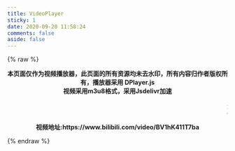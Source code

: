 ```yaml
---
title: VideoPlayer
sticky: 1
date: 2020-09-20 11:58:24
comments: false
aside: false
---
```

{% raw %}

<script>$(document).ready(function () {
    if(location.href.indexOf("#reloaded")==-1){
        location.href=location.href+"#reloaded";
        location.reload();
    }
    })</script>
<center><p><strong>本页面仅作为视频播放器，此页面的所有资源均未去水印，所有内容归作者版权所有，播放器采用 DPlayer.js</strong><br><strong>视频采用m3u8格式，采用Jsdelivr加速</strong></p></center>
<marquee> <font size="5"> <font color="#0000FF">当</font> <font color="#FF0000">前</font> <font color="#FF7F00">正</font> <font color="#34A853">播</font> <font color="#9B30FF">放</font> <font color="#00C5CD">[</font> <font color="#D02090">T</font> <font color="#00688B">S</font> <font color="#34A853">K</font> <font color="#9B30FF">]</font> <font color="#00C5CD">的</font> <font color="#D02090">视</font> <font color="#0000FF">频</font> <font color="#00688B">!</font> <font color="#34A853">!</font> <font color="#00C5CD">!</font></font></marquee>

<center><strong><p>
    视频地址:https://www.bilibili.com/video/BV1hK411T7ba
    </p></strong></center>
<script src="https://cdn.jsdelivr.net/gh/MoePlayer/DPlayer/dist/DPlayer.min.js"></script>

<script src="https://cdn.jsdelivr.net/npm/jquery"></script>

<script src="https://cdn.jsdelivr.net/npm/hls.js"></script>

<div id="dplayer" class="dplayer-video dplayer dplayer-no-danmaku dplayer-paused"></div>

<script>
  $(function(){ 
    const dp = new DPlayer({
      container: document.getElementById('dplayer'),
      autoplay:!0,theme:"#42b983",loop:true,lang:"zh-cn",preload:"auto",volume:Number("0"),
      video: {
          url: 'https://cdn.jsdelivr.net/gh/glahajeekn/vdts@master/go/playlist.m3u8', //自己的m3u8地址
          type: 'hls',
          defaultQuality: 0,
          pic: 'https://i2.hdslb.com/bfs/archive/37785c661455874fe424a6731a9c6b82e31cef7a.jpg', //视频未播放前的封面
          thumbnails: 'thumbnails.jpg',
      },
  });
})
</script>

{% endraw %}